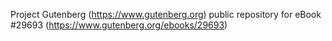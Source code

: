 Project Gutenberg (https://www.gutenberg.org) public repository for eBook #29693 (https://www.gutenberg.org/ebooks/29693)
